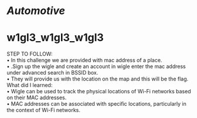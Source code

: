 # *Automotive*
# w1gl3_w1gl3_w1gl3
STEP TO FOLLOW: <br/>
•	In this challenge we are provided with mac address of a place. <br/>
•	.Sign up the wigle and create an  account in wigle enter the mac address under advanced search in BSSID box.<br/>
•	 They will provide us with the location on the map and this will be the flag. <br/>
What did I learned: <br/>
•	Wigle can be used to track the physical locations of Wi-Fi networks based on their MAC addresses. <br/>
•	MAC addresses can be associated with specific locations, particularly in the context of Wi-Fi networks. <br/>
